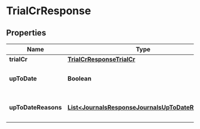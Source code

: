

# TrialCrResponse


## Properties

Name | Type | Description | Notes
------------ | ------------- | ------------- | -------------
**trialCr** | [**TrialCrResponseTrialCr**](TrialCrResponseTrialCr.md) |  | 
**upToDate** | **Boolean** | 集計結果が最新かどうか | 
**upToDateReasons** | [**List&lt;JournalsResponseJournalsUpToDateReasons&gt;**](JournalsResponseJournalsUpToDateReasons.md) | 集計が最新でない場合の要因情報 |  [optional]



